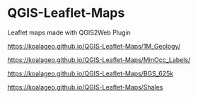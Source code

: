 # QGIS-Leaflet-Maps

Leaflet maps made with QGIS2Web Plugin

https://koalageo.github.io/QGIS-Leaflet-Maps/1M_Geology/ 


https://koalageo.github.io/QGIS-Leaflet-Maps/MinOcc_Labels/


https://koalageo.github.io/QGIS-Leaflet-Maps/BGS_625k



https://koalageo.github.io/QGIS-Leaflet-Maps/Shales
